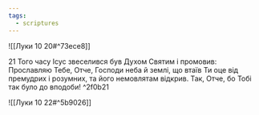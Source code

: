 ```yaml
---
tags:
  - scriptures
---
```


![[Луки 10 20#^73ece8]]

21 Того часу Ісус звеселився був Духом Святим і промовив: Прославляю Тебе, Отче, Господи неба й землі, що втаїв Ти оце від премудрих і розумних, та його немовлятам відкрив. Так, Отче, бо Тобі так було до вподоби! ^2f0b21

![[Луки 10 22#^5b9026]]